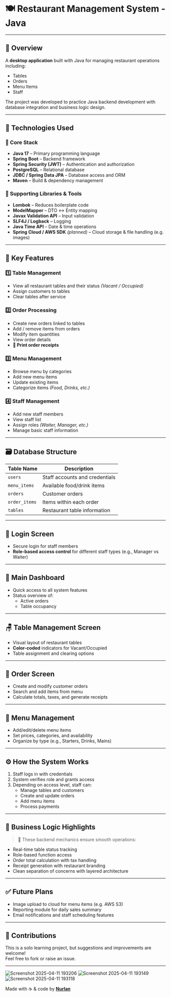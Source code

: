 
# 🍽️ Restaurant Management System - Java

---

## 📖 Overview

A **desktop application** built with Java for managing restaurant operations including:

- Tables
- Orders
- Menu Items
- Staff

The project was developed to practice Java backend development with database integration and business logic design.

---

## 🧰 Technologies Used

### 🔹 Core Stack
- **Java 17** – Primary programming language  
- **Spring Boot** – Backend framework  
- **Spring Security (JWT)** – Authentication and authorization  
- **PostgreSQL** – Relational database  
- **JDBC / Spring Data JPA** – Database access and ORM  
- **Maven** – Build & dependency management  

### 🔸 Supporting Libraries & Tools
- **Lombok** – Reduces boilerplate code  
- **ModelMapper** – DTO ↔ Entity mapping  
- **Javax Validation API** – Input validation  
- **SLF4J / Logback** – Logging  
- **Java Time API** – Date & time operations  
- **Spring Cloud / AWS SDK** *(planned)* – Cloud storage & file handling (e.g. images)

---

## 🌟 Key Features

### 1️⃣ Table Management
- View all restaurant tables and their status _(Vacant / Occupied)_
- Assign customers to tables  
- Clear tables after service  

### 2️⃣ Order Processing
- Create new orders linked to tables  
- Add / remove items from orders  
- Modify item quantities  
- View order details  
- **🧾 Print order receipts**

### 3️⃣ Menu Management
- Browse menu by categories  
- Add new menu items  
- Update existing items  
- Categorize items _(Food, Drinks, etc.)_

### 4️⃣ Staff Management
- Add new staff members  
- View staff list  
- Assign roles _(Waiter, Manager, etc.)_  
- Manage basic staff information  

---

## 🗃️ Database Structure

| Table Name     | Description                        |
|----------------|------------------------------------|
| `users`        | Staff accounts and credentials     |
| `menu_items`   | Available food/drink items         |
| `orders`       | Customer orders                    |
| `order_items`  | Items within each order            |
| `tables`       | Restaurant table information       |

---

## 🔐 Login Screen

- Secure login for staff members  
- **Role-based access control** for different staff types (e.g., Manager vs Waiter)

---

## 🧭 Main Dashboard

- Quick access to all system features  
- Status overview of:
  - Active orders  
  - Table occupancy  

---

## 🪑 Table Management Screen

- Visual layout of restaurant tables  
- **Color-coded** indicators for Vacant/Occupied  
- Table assignment and clearing options  

---

## 🧾 Order Screen

- Create and modify customer orders  
- Search and add items from menu  
- Calculate totals, taxes, and generate receipts  

---

## 🧆 Menu Management

- Add/edit/delete menu items  
- Set prices, categories, and availability  
- Organize by type (e.g., Starters, Drinks, Mains)

---

## ⚙️ How the System Works

1. Staff logs in with credentials  
2. System verifies role and grants access  
3. Depending on access level, staff can:
   - Manage tables and customers
   - Create and update orders
   - Add menu items
   - Process payments

---

## 🧠 Business Logic Highlights

> 🎯 These backend mechanics ensure smooth operations:

- Real-time table status tracking  
- Role-based function access  
- Order total calculation with tax handling  
- Receipt generation with restaurant branding  
- Clean separation of concerns with layered architecture  

---

## ✅ Future Plans

- Image upload to cloud for menu items (e.g. AWS S3)  
- Reporting module for daily sales summary  
- Email notifications and staff scheduling features  

---

## 🤝 Contributions

This is a solo learning project, but suggestions and improvements are welcome!  
Feel free to fork or raise an issue.

---
![Screenshot 2025-04-11 193206](https://github.com/user-attachments/assets/68723430-2e0f-47c2-899e-cd993805d02a)
![Screenshot 2025-04-11 193149](https://github.com/user-attachments/assets/76ecdae7-1c6b-41f3-84f7-9c7ad23f6634)
![Screenshot 2025-04-11 193118](https://github.com/user-attachments/assets/bee0be72-1715-4f0f-bcdc-09483256663d)

Made with ☕ & code by **[Nurlan](https://github.com/nurlanlan)**
